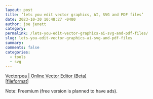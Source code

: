 ```yaml
---
layout: post
title: ‘lets you edit vector graphics, AI, SVG and PDF files’
date: 2023-10-30 10:48:27 -0400
author: joe jenett
category: 
permalink: /lets-you-edit-vector-graphics-ai-svg-and-pdf-files/
slug: lets-you-edit-vector-graphics-ai-svg-and-pdf-files
summary: 
comments: false
categories:
  - tools
  - svg
---
```

<a title="Vectorpea | Online Vector Editor (Beta)" href="https://www.vectorpea.com/">Vectorpea | Online Vector Editor (Beta)</a><br>[<a href="https://pinboard.in/u:fileformat">fileformat</a>]
<p class="note">Note: Freemium (free version is planned to have ads).</p>
<a href="https://brid.gy/publish/mastodon"></a>